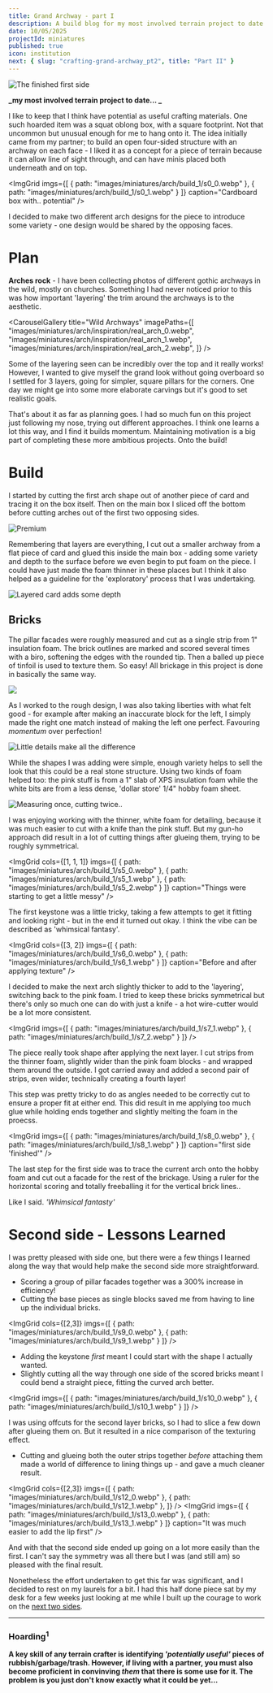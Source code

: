 ```yaml
---
title: Grand Archway - part I
description: A build blog for my most involved terrain project to date - a large stone archway.
date: 10/05/2025
projectId: miniatures
published: true
icon: institution
next: { slug: "crafting-grand-archway_pt2", title: "Part II" }
---
```

<script>
    import ImgHoverToggle from "../lib/components/utils/ImgHoverToggle.svelte";
    import FaIcon from "../lib/components/utils/FaIcon.svelte";
    import Footnote from "../lib/components/posts/Footnote.svelte";
    import CarouselGallery from "../lib/components/layout/CarouselGallery.svelte";
    import ImgGrid from "../lib/components/layout/ImgGrid.svelte";
</script>

![The finished first side](miniatures/arch/painting/p8_0.webp)

**_my most involved terrain project to date... <FaIcon icon="institution"/> _**

I like to keep <Footnote text="bits of packaging" anchor="hoarding" ref="1"/> that I think have potential as useful crafting materials. One such hoarded item was a squat oblong box, with a square footprint. Not that uncommon but unusual enough for me to hang onto it. The idea initially came from my partner; to build an open four-sided structure with an archway on each face - I liked it as a concept for a piece of terrain because it can allow line of sight through, and can have minis placed both underneath and on top.

<ImgGrid
    imgs={[
        { path: "images/miniatures/arch/build_1/s0_0.webp" },
        { path: "images/miniatures/arch/build_1/s0_1.webp" }
    ]}
    caption="Cardboard box with.. potential"
/>

I decided to make two different arch designs for the piece to introduce some variety - one design would be shared by the opposing faces.

# Plan <FaIcon icon="pencil"/>

**Arches rock** - I have been collecting photos of different gothic archways in the wild, mostly on churches. Something I had never noticed prior to this was how important 'layering' the trim around the archways is to the aesthetic.

<CarouselGallery
    title="Wild Archways"
    imagePaths={[
    "images/miniatures/arch/inspiration/real_arch_0.webp",
    "images/miniatures/arch/inspiration/real_arch_1.webp",
    "images/miniatures/arch/inspiration/real_arch_2.webp",
    ]}
    />


Some of the layering seen can be incredibly over the top and it really works! However, I wanted to give myself the grand look without going overboard so I settled for 3 layers, going for simpler, square pillars for the corners. One day we might ge into some more elaborate carvings but it's good to set realistic goals.

<ImgHoverToggle
    src="miniatures/arch/plan/arch_drawing.webp"
    srcHover="miniatures/arch/plan/arch_parchment.webp"
    alt="design for arch 1"
/>

That's about it as far as planning goes. I had so much fun on this project just following my nose, trying out different approaches. I think one learns a lot this way, and I find it builds momentum. Maintaining motivation is a big part of completing these more ambitious projects. Onto the build!

# Build <FaIcon icon="hammer"/>

I started by cutting the first arch shape out of another piece of card and tracing it on the box itself. Then on the main box I sliced off the bottom before cutting arches out of the first two opposing sides.

![Premium](miniatures/arch/build_1/s1_0.webp)

Remembering that layers are everything, I cut out a smaller archway from a flat piece of card and glued this inside the main box - adding some variety and depth to the surface before we even begin to put foam on the piece. I could have just made the foam thinner in these places but I think it also helped as a guideline for the 'exploratory' process that I was undertaking.

![Layered card adds some depth](miniatures/arch/build_1/s2_0.webp)

## Bricks <FaIcon icon="cubes-stacked"/>

The pillar facades were roughly measured and cut as a single strip from 1" insulation foam. The brick outlines are marked and scored several times with a biro, softening the edges with the rounded tip. Then a balled up piece of tinfoil is used to texture them. So easy! All brickage in this project is done in basically the same way.

![](miniatures/arch/build_1/s2_1.webp)

As I worked to the rough design, I was also taking liberties with what felt good - for example after making an inaccurate block for the left, I simply made the right one match instead of making the left one perfect. Favouring _momentum_ over perfection!

![Little details make all the difference](miniatures/arch/build_1/s3_0.webp)

While the shapes I was adding were simple, enough variety helps to sell the look that this could be a real stone structure. Using two kinds of foam helped too: the <span class="pink">pink stuff</span> is from a 1" slab of XPS insulation foam while the <span class="bold">white</span> bits are from a less dense, 'dollar store' 1/4" hobby foam sheet.

![Measuring once, cutting twice..](miniatures/arch/build_1/s4_0.webp)

I was enjoying working with the thinner, white foam for detailing, because it was much easier to cut with a knife than the pink stuff. But my gun-ho approach did result in a lot of cutting things after glueing them, trying to be roughly symmetrical.

<ImgGrid
    cols={[1, 1, 1]}
    imgs={[
        { path: "images/miniatures/arch/build_1/s5_0.webp" },
        { path: "images/miniatures/arch/build_1/s5_1.webp" },
        { path: "images/miniatures/arch/build_1/s5_2.webp" }
    ]}
    caption="Things were starting to get a little messy"
/>

The first keystone was a little tricky, taking a few attempts to get it fitting and looking right - but in the end it turned out okay. I think the vibe can be described as 'whimsical fantasy'.

<ImgGrid
    cols={[3, 2]}
    imgs={[
        { path: "images/miniatures/arch/build_1/s6_0.webp" },
        { path: "images/miniatures/arch/build_1/s6_1.webp" }
    ]}
    caption="Before and after applying texture"
/>

I decided to make the next arch slightly thicker to add to the 'layering', switching back to the pink foam. I tried to keep these bricks symmetrical but there's only so much one can do with just a knife - a hot wire-cutter would be a lot more consistent.

<ImgGrid
    imgs={[
        { path: "images/miniatures/arch/build_1/s7_1.webp" },
        { path: "images/miniatures/arch/build_1/s7_2.webp" }
    ]}
/>

The piece really took shape after applying the next layer. I cut strips from the thinner foam, slightly wider than the pink foam blocks - and wrapped them around the outside. I got carried away and added a second pair of strips, even wider, technically creating a fourth layer!

This step was pretty tricky to do as angles needed to be correctly cut to ensure a proper fit at either end. This did result in me applying too much glue while holding ends together and slightly melting the foam in the proecss.

<ImgGrid
    imgs={[
        { path: "images/miniatures/arch/build_1/s8_0.webp" },
        { path: "images/miniatures/arch/build_1/s8_1.webp" }
    ]}
    caption="first side 'finished'"
/>

The last step for the first side was to trace the current arch onto the hobby foam and cut out a facade for the rest of the brickage. Using a ruler for the horizontal scoring and totally freeballing it for the vertical brick lines..

Like I said. _'Whimsical fantasty'_

# Second side - Lessons Learned <FaIcon icon="book"/>

I was pretty pleased with side one, but there were a few things I learned along the way that would help make the second side more straightforward.

-  Scoring a group of pillar facades together was a 300% increase in efficiency!
- Cutting the base pieces as single blocks saved me from having to line up the individual bricks.

<ImgGrid
    cols={[2,3]}
    imgs={[
        { path: "images/miniatures/arch/build_1/s9_0.webp" },
        { path: "images/miniatures/arch/build_1/s9_1.webp" }
    ]}
/>

- Adding the keystone _first_ meant I could start with the shape I actually wanted.
- Slightly cutting all the way through one side of the scored bricks meant I could bend a straight piece, fitting the curved arch better.

<ImgGrid
    imgs={[
        { path: "images/miniatures/arch/build_1/s10_0.webp" },
        { path: "images/miniatures/arch/build_1/s10_1.webp" }
    ]}
/>

I was using offcuts for the second layer bricks, so I had to slice a few down after glueing them on. But it resulted in a nice comparison of the texturing effect.

<ImgHoverToggle
    src="miniatures/arch/build_1/s11_0.webp"
    srcHover="miniatures/arch/build_1/s11_1.webp"
    alt="Hover/click to see stone texturing."
/>

- Cutting and glueing both the outer strips together _before_ attaching them made a world of difference to lining things up - and gave a much cleaner result.

<ImgGrid
    cols={[2,3]}
    imgs={[
        { path: "images/miniatures/arch/build_1/s12_0.webp" },
        { path: "images/miniatures/arch/build_1/s12_1.webp" },
    ]}
/>
<ImgGrid
    imgs={[
        { path: "images/miniatures/arch/build_1/s13_0.webp" },
        { path: "images/miniatures/arch/build_1/s13_1.webp" }
    ]}
    caption="It was much easier to add the lip first"
/>

And with that the second side ended up going on a lot more easily than the first. I can't say the symmetry was all there but I was (and still am) so pleased with the final result.

Nonetheless the effort undertaken to get this far was significant, and I decided to rest on my laurels for a bit. I had this half done piece sat by my desk for a few weeks just looking at me while I built up the courage to work on the [next two sides](/crafting-grand-archway_pt2).

<hr/>

### <a name="hoarding">Hoarding<sup>1</sup></a> <FaIcon icon="cubes"/>

**A key skill of any terrain crafter is identifying _'potentially useful'_ pieces of rubbish/garbage/trash. However, if living with a partner, you must also become proficient in convinving _them_ that there is some use for it. The problem is you just don't know exactly what it could be yet...**

